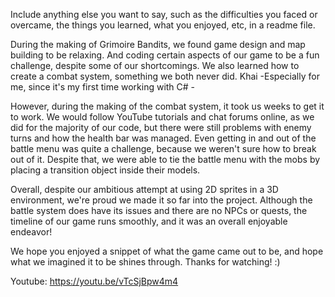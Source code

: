 Include anything else you want to say, such as the difficulties you faced or overcame, the things you learned, what you enjoyed, etc, in a readme file.

During the making of Grimoire Bandits, we found game design and map building to be relaxing. And coding certain aspects of our game to be a fun challenge, despite some of our shortcomings. We also learned how to create a combat system, something we both never did.
      Khai -Especially for me, since it's my first time working with C# - 

However, during the making of the combat system, it took us weeks to get it to work. We would follow YouTube tutorials and chat forums online, as we did for the majority of our code, but there were still problems with enemy turns and how the health bar was managed. Even getting in and out of the battle menu was quite a challenge, because we weren't sure how to break out of it. Despite that, we were able to 
tie the battle menu with the mobs by placing a transition object inside their models. 

Overall, despite our ambitious attempt at using 2D sprites in a 3D environment, we're proud we made it so far into the project. Although the battle system does have its issues and there are no NPCs or quests, the timeline of our game runs smoothly, and it was an overall enjoyable endeavor! 

We hope you enjoyed a snippet of what the game came out to be, and hope what we imagined it to be shines through. Thanks for watching!  :)
 
Youtube: 
https://youtu.be/vTcSjBpw4m4
